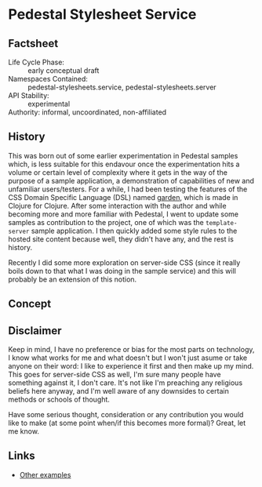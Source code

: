 # Pedestal Stylesheet Service

## Factsheet

<dl>
<dt>Life Cycle Phase:</dt>
<dd>early conceptual draft</dd>
<dt>Namespaces Contained:</dt>
<dd>pedestal-stylesheets.service, pedestal-stylesheets.server</dd>
<dt>API Stability:</dt>
<dd>experimental</dd>
<dt>Authority: informal, uncoordinated, non-affiliated</dt>
</dl>


## History

This was born out of some earlier experimentation in Pedestal samples which, is less suitable for this endavour once the experimentation hits a volume or certain level of complexity where it gets in the way of the purpose of a sample application, a demonstration of capabilities of new and unfamiliar users/testers. For a while, I had been testing the features of the CSS Domain Specific Language (DSL) named [garden][garden], which is made in Clojure for Clojure. After some interaction with the author and while becoming more and more familiar with Pedestal, I went to update some samples as contribution to the project, one of which was the `template-server` sample application. I then quickly added some style rules to the hosted site content because well, they didn't have any, and the rest is history.

Recently I did some more exploration on server-side CSS (since it really boils down to that what I was doing in the sample service) and this will probably be an extension of this notion.

## Concept



## Disclaimer

Keep in mind, I have no preference or bias for the most parts on technology, I know what works for me and what doesn't but I won't just asume or take anyone on their word: I like to experience it first and then make up my mind. This goes for server-side CSS as well, I'm sure many people have something against it, I don't care. It's not like I'm preaching any religious beliefs here anyway, and I'm well aware of any downsides to certain methods or schools of thought.

Have some serious thought, consideration or any contribution you would like to make (at some point when/if this becomes more formal)? Great, let me know.

## Links
* [Other examples](https://github.com/pedestal/samples)


[garden]: <https://github.com/noprompt/garden>
